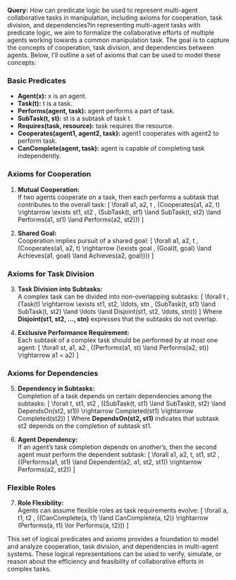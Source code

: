 **Query:** How can predicate logic be used to represent multi-agent collaborative tasks in manipulation, including axioms for cooperation, task division, and dependencies?In representing multi-agent tasks with predicate logic, we aim to formalize the collaborative efforts of multiple agents working towards a common manipulation task. The goal is to capture the concepts of cooperation, task division, and dependencies between agents. Below, I'll outline a set of axioms that can be used to model these concepts:

### Basic Predicates

- **Agent(x):** x is an agent.
- **Task(t):** t is a task.
- **Performs(agent, task):** agent performs a part of task.
- **SubTask(t, st):** st is a subtask of task t.
- **Requires(task, resource):** task requires the resource.
- **Cooperates(agent1, agent2, task):** agent1 cooperates with agent2 to perform task.
- **CanComplete(agent, task):** agent is capable of completing task independently.

### Axioms for Cooperation

1. **Mutual Cooperation:**  
   If two agents cooperate on a task, then each performs a subtask that contributes to the overall task:
   \[
   \forall a1, a2, t \, (Cooperates(a1, a2, t) \rightarrow \exists st1, st2 \, (SubTask(t, st1) \land SubTask(t, st2) \land Performs(a1, st1) \land Performs(a2, st2)))
   \]

2. **Shared Goal:**  
   Cooperation implies pursuit of a shared goal:
   \[
   \forall a1, a2, t \, (Cooperates(a1, a2, t) \rightarrow (\exists goal \, (Goal(t, goal) \land Achieves(a1, goal) \land Achieves(a2, goal))))
   \]

### Axioms for Task Division

3. **Task Division into Subtasks:**  
   A complex task can be divided into non-overlapping subtasks:
   \[
   \forall t \, (Task(t) \rightarrow \exists st1, st2, \ldots, stn \, (SubTask(t, st1) \land SubTask(t, st2) \land \ldots \land Disjoint(st1, st2, \ldots, stn)))
   \]
   Where **Disjoint(st1, st2, …, stn)** expresses that the subtasks do not overlap.

4. **Exclusive Performance Requirement:**  
   Each subtask of a complex task should be performed by at most one agent:
   \[
   \forall st, a1, a2 \, ((Performs(a1, st) \land Performs(a2, st)) \rightarrow a1 = a2)
   \]

### Axioms for Dependencies

5. **Dependency in Subtasks:**  
   Completion of a task depends on certain dependencies among the subtasks:
   \[
   \forall t, st1, st2 \, ((SubTask(t, st1) \land SubTask(t, st2) \land DependsOn(st2, st1)) \rightarrow Completed(st1) \rightarrow Completed(st2))
   \]
   Where **DependsOn(st2, st1)** indicates that subtask st2 depends on the completion of subtask st1.

6. **Agent Dependency:**  
   If an agent’s task completion depends on another’s, then the second agent must perform the dependent subtask:
   \[
   \forall a1, a2, t, st1, st2 \, ((Performs(a1, st1) \land Dependent(a2, a1, st2, st1)) \rightarrow Performs(a2, st2))
   \]

### Flexible Roles

7. **Role Flexibility:**  
   Agents can assume flexible roles as task requirements evolve:
   \[
   \forall a, t1, t2 \, ((CanComplete(a, t1) \land CanComplete(a, t2)) \rightarrow (Performs(a, t1) \lor Performs(a, t2)))
   \]

This set of logical predicates and axioms provides a foundation to model and analyze cooperation, task division, and dependencies in multi-agent systems. These logical representations can be used to verify, simulate, or reason about the efficiency and feasibility of collaborative efforts in complex tasks.